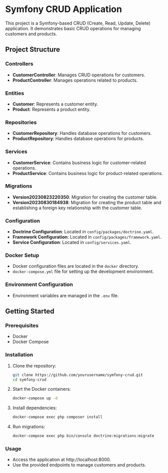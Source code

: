 # Symfony CRUD Application

This project is a Symfony-based CRUD (Create, Read, Update, Delete) application. It demonstrates basic CRUD operations for managing customers and products.

## Project Structure

### Controllers
- **CustomerController**: Manages CRUD operations for customers.
- **ProductController**: Manages operations related to products.

### Entities
- **Customer**: Represents a customer entity.
- **Product**: Represents a product entity.

### Repositories
- **CustomerRepository**: Handles database operations for customers.
- **ProductRepository**: Handles database operations for products.

### Services
- **CustomerService**: Contains business logic for customer-related operations.
- **ProductService**: Contains business logic for product-related operations.

### Migrations
- **Version20230823220350**: Migration for creating the customer table.
- **Version20230830184938**: Migration for creating the product table and establishing a foreign key relationship with the customer table.

### Configuration
- **Doctrine Configuration**: Located in `config/packages/doctrine.yaml`.
- **Framework Configuration**: Located in `config/packages/framework.yaml`.
- **Service Configuration**: Located in `config/services.yaml`.

### Docker Setup
- Docker configuration files are located in the `docker` directory.
- `docker-compose.yml` file for setting up the development environment.

### Environment Configuration
- Environment variables are managed in the `.env` file.

## Getting Started

### Prerequisites
- Docker
- Docker Compose

### Installation
1. Clone the repository:
   ```bash
   git clone https://github.com/yourusername/symfony-crud.git
   cd symfony-crud
2. Start the Docker containers:
    ```bash
    docker-compose up -d
3. Install dependencies:
    ```bash
    docker-compose exec php composer install
4. Run migrations:
    ```bash
    docker-compose exec php bin/console doctrine:migrations:migrate

### Usage
- Access the application at http://localhost:8000.
- Use the provided endpoints to manage customers and products.